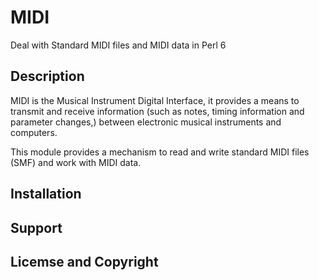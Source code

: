 # MIDI

Deal with Standard MIDI files and MIDI data in Perl 6

## Description

MIDI is the Musical Instrument Digital Interface, it provides a means to
transmit and receive information (such as notes, timing information and
parameter changes,) between electronic musical instruments and computers.

This module provides a mechanism to read and write standard MIDI files
(SMF) and work with MIDI data.

## Installation

## Support

## Licemse and Copyright
